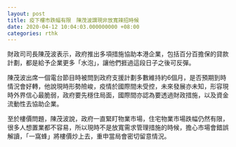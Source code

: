 ```yaml
---
layout: post
title: 疫下樓市跌幅有限　陳茂波謂現非放寬辣招時候
date: 2020-04-12 10:04:03.000000000 +08:00
categories: rthk
---
```


財政司司長陳茂波表示，政府推出多項措施協助本港企業，包括百分百擔保的貸款計劃，都是給予企業更多「水泡」，讓他們捱過這段日子之後可反彈。

陳茂波出席一個電台節目時被問到政府支援計劃多數維持約6個月，是否預期到時情況會好轉，他說現時形勢險峻，疫情於國際間未受控，未來發展亦未知，形容現時外界信心最脆弱，政府要先穩住局面，國際間亦認為要透過財政措施，以及資金流動性去協助企業。

至於樓價問題，陳茂波說，政府一直緊盯物業巿場，住宅物業巿場跌幅仍然有限，很多人想置業都不容易，所以現時不是放寬需求管理措施的時候，擔心巿場會錯誤解讀，「一窩蜂」將樓價炒上去，重申當局會密切留意情況。
